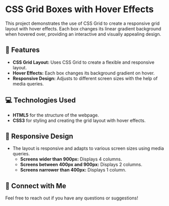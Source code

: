 # CSS Grid Boxes with Hover Effects

This project demonstrates the use of CSS Grid to create a responsive grid layout with hover effects. Each box changes its linear gradient background when hovered over, providing an interactive and visually appealing design.

## 📑 Features

- **CSS Grid Layout:** Uses CSS Grid to create a flexible and responsive layout.
- **Hover Effects:** Each box changes its background gradient on hover.
- **Responsive Design:** Adjusts to different screen sizes with the help of media queries.

## 💻 Technologies Used

- **HTML5** for the structure of the webpage.
- **CSS3** for styling and creating the grid layout with hover effects.

## 📱 Responsive Design

- The layout is responsive and adapts to various screen sizes using media queries.
  - **Screens wider than 900px:** Displays 4 columns.
  - **Screens between 400px and 900px:** Displays 2 columns.
  - **Screens narrower than 400px:** Displays 1 column.

## 🔗 Connect with Me

Feel free to reach out if you have any questions or suggestions!



